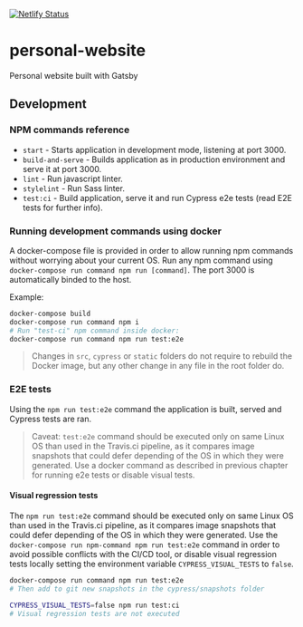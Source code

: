 [![Netlify Status](https://api.netlify.com/api/v1/badges/3f165d03-3a16-448c-b4f4-cdb01950c72c/deploy-status)](https://app.netlify.com/sites/javierbrea/deploys)

# personal-website

Personal website built with Gatsby

## Development

### NPM commands reference

* `start` - Starts application in development mode, listening at port 3000.
* `build-and-serve` - Builds application as in production environment and serve it at port 3000.
* `lint` - Run javascript linter.
* `stylelint` - Run Sass linter.
* `test:ci` - Build application, serve it and run Cypress e2e tests (read E2E tests for further info).

### Running development commands using docker

A docker-compose file is provided in order to allow running npm commands without worrying about your current OS. Run any npm command using `docker-compose run command npm run [command]`. The port 3000 is automatically binded to the host.

Example:

``` bash
docker-compose build
docker-compose run command npm i
# Run "test-ci" npm command inside docker:
docker-compose run command npm run test:e2e
```

> Changes in `src`, `cypress` or `static` folders do not require to rebuild the Docker image, but any other change in any file in the root folder do.

### E2E tests

Using the `npm run test:e2e` command the application is built, served and Cypress tests are ran.

> Caveat: `test:e2e` command should be executed only on same Linux OS than used in the Travis.ci pipeline, as it compares image snapshots that could defer depending of the OS in which they were generated. Use a docker command as described in previous chapter for running e2e tests or disable visual tests.

#### Visual regression tests

The `npm run test:e2e` command should be executed only on same Linux OS than used in the Travis.ci pipeline, as it compares image snapshots that could defer depending of the OS in which they were generated. Use the `docker-compose run npm-command npm run test:e2e` command in order to avoid possible conflicts with the CI/CD tool, or disable visual regression tests locally setting the environment variable `CYPRESS_VISUAL_TESTS` to `false`.

```bash
docker-compose run command npm run test:e2e
# Then add to git new snapshots in the cypress/snapshots folder
```

```bash
CYPRESS_VISUAL_TESTS=false npm run test:ci
# Visual regression tests are not executed
```

